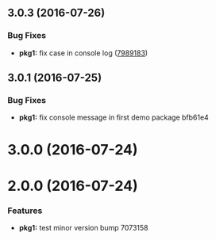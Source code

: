 <a name="3.0.3"></a>
## 3.0.3 (2016-07-26)


### Bug Fixes

* **pkg1:** fix case in console log ([7989183](https://github.com/pekala/monorepo-test/commit/7989183))



<a name="3.0.1"></a>
## 3.0.1 (2016-07-25)


### Bug Fixes

* **pkg1:** fix console message in first demo package bfb61e4



<a name="3.0.0"></a>
# 3.0.0 (2016-07-24)



<a name="2.0.0"></a>
# 2.0.0 (2016-07-24)


### Features

* **pkg1:** test minor version bump 7073158



